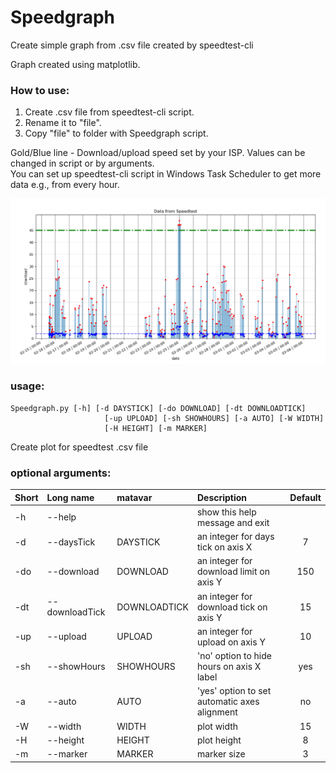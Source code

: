 # Speedgraph
Create simple graph from .csv file created by speedtest-cli

Graph created using matplotlib.

### How to use:
1. Create .csv file from speedtest-cli script. 
2. Rename it to "file".
3. Copy "file" to folder with Speedgraph script.

Gold/Blue line - Download/upload speed set by your ISP. Values can be changed in script or by arguments.<br/>
You can set up speedtest-cli script in Windows Task Scheduler to get more data e.g., from every hour.<br/>

![alt text](https://github.com/shadowplay7/Speedgraph/blob/master/example.PNG)

### usage: <br/>
```
Speedgraph.py [-h] [-d DAYSTICK] [-do DOWNLOAD] [-dt DOWNLOADTICK]
                     [-up UPLOAD] [-sh SHOWHOURS] [-a AUTO] [-W WIDTH]
                     [-H HEIGHT] [-m MARKER]
```

Create plot for speedtest .csv file<br/>

### optional arguments:<br/>

| Short | Long name | matavar | Description | Default |
| :--- | :--- | :--- | :---  | :---: |
| -h  | --help         |  | show this help message and exit |  |
| -d  | --daysTick     | DAYSTICK      | an integer for days tick on axis X           | 7   |
| -do | --download     | DOWNLOAD      | an integer for download limit on axis Y      | 150 |
| -dt | --downloadTick | DOWNLOADTICK  | an integer for download tick on axis Y       | 15  |
| -up | --upload       | UPLOAD        | an integer for upload on axis Y              | 10  |
| -sh | --showHours    | SHOWHOURS     | 'no' option to hide hours on axis X label    | yes |
| -a  | --auto         | AUTO          | 'yes' option to set automatic axes alignment | no  |
| -W  | --width        | WIDTH         | plot width                                   | 15  |
| -H  | --height       | HEIGHT        | plot height                                  | 8   |
| -m  | --marker       | MARKER        | marker size                                  | 3   |
